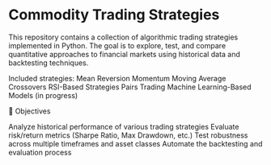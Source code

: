 # Commodity Trading Strategies
This repository contains a collection of algorithmic trading strategies implemented in Python. The goal is to explore, test, and compare quantitative approaches to financial markets using historical data and backtesting techniques.

Included strategies:
Mean Reversion
Momentum
Moving Average Crossovers
RSI-Based Strategies
Pairs Trading
Machine Learning-Based Models (in progress)

🎯 Objectives

Analyze historical performance of various trading strategies
Evaluate risk/return metrics (Sharpe Ratio, Max Drawdown, etc.)
Test robustness across multiple timeframes and asset classes
Automate the backtesting and evaluation process
